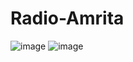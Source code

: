 # Radio-Amrita
![image](https://github.com/Aashray446/Radio-Amrita/assets/69245931/73c0161e-d959-4b2b-8d23-fdd5bb362044)
![image](https://github.com/Aashray446/Radio-Amrita/assets/69245931/d6e02867-9170-4a14-8c95-24ce09c2f5b5)

